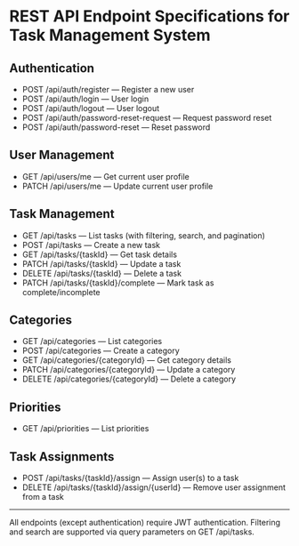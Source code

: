 # REST API Endpoint Specifications for Task Management System

## Authentication

- POST /api/auth/register — Register a new user
- POST /api/auth/login — User login
- POST /api/auth/logout — User logout
- POST /api/auth/password-reset-request — Request password reset
- POST /api/auth/password-reset — Reset password

## User Management

- GET /api/users/me — Get current user profile
- PATCH /api/users/me — Update current user profile

## Task Management

- GET /api/tasks — List tasks (with filtering, search, and pagination)
- POST /api/tasks — Create a new task
- GET /api/tasks/{taskId} — Get task details
- PATCH /api/tasks/{taskId} — Update a task
- DELETE /api/tasks/{taskId} — Delete a task
- PATCH /api/tasks/{taskId}/complete — Mark task as complete/incomplete

## Categories

- GET /api/categories — List categories
- POST /api/categories — Create a category
- GET /api/categories/{categoryId} — Get category details
- PATCH /api/categories/{categoryId} — Update a category
- DELETE /api/categories/{categoryId} — Delete a category

## Priorities

- GET /api/priorities — List priorities

## Task Assignments

- POST /api/tasks/{taskId}/assign — Assign user(s) to a task
- DELETE /api/tasks/{taskId}/assign/{userId} — Remove user assignment from a task

---

All endpoints (except authentication) require JWT authentication. Filtering and search are supported via query parameters on GET /api/tasks.
